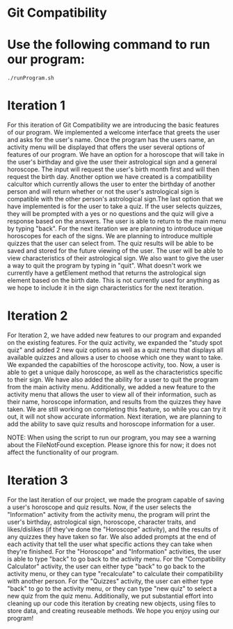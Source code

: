 # Git Compatibility

# Use the following command to run our program:
<pre><code>./runProgram.sh</code></pre>

# Iteration 1
For this iteration of Git Compatibility we are introducing the basic features of our program. We implemented a welcome interface that greets the user and asks for the user's name. Once the program has the users name, an activity menu will be displayed that offers the user several options of features of our program. We have an option for a horoscope that will take in the user's birthday and give the user their astrological sign and a general horoscope. The input will request the user's birth month first and will then request the birth day. Another option we have created is a compatibility calcultor which currently allows the user to enter the birthday of another person and will return whether or not the user's astrological sign is compatible with the other person's astrological sign.The last option that we have implemented is for the user to take a quiz. If the user selects quizzes, they will be prompted with a yes or no questions and the quiz will give a response based on the answers. The user is able to return to the main menu by typing "back". 
For the next iteration we are planning to introduce unique horoscopes for each of the signs. We are planning to introduce multiple quizzes that the user can select from. The quiz results will be able to be saved and stored for the future viewing of the user. The user will be able to view characteristics of their astrological sign. We also want to give the user a way to quit the program by typing in "quit".
What doesn't work we currently have a getElement method that returns the astrological sign element based on the birth date. This is not currently used for anything as we hope to include it in the sign characteristics for the next iteration.

# Iteration 2
For Iteration 2, we have added new features to our program and expanded on the existing features. For the quiz activity, we expanded the "study spot quiz" and added 2 new quiz options as well as a quiz menu that displays all available quizzes and allows a user to choose which one they want to take. We expanded the capabilties of the horoscope activity, too. Now, a user is able to get a unique daily horoscope, as well as the characteristics specific to their sign. We have also added the ability for a user to quit the program from the main activity menu. Additionally, we added a new feature to the activity menu that allows the user to view all of their information, such as their name, horoscope information, and results from the quizzes they have taken. We are still working on completing this feature, so while you can try it out, it will not show accurate information.
Next iteration, we are planning to add the ability to save quiz results and horoscope information for a user.

NOTE: When using the script to run our program, you may see a warning about the FileNotFound exception. Please ignore this for now; it does not affect the functionality of our program. 

# Iteration 3
For the last iteration of our project, we made the program capable of saving a user's horoscope and quiz results. Now, if the user selects the "Information" activity from the activity menu, the program will print the user's birthday, astrological sign, horoscope, character traits, and likes/dislikes (if they've done the "Horoscope" activity), and the results of any quizzes they have taken so far. We also added prompts at the end of each activity that tell the user what specific actions they can take when they're finished. For the "Horoscope" and "Information" activities, the user is able to type "back" to go back to the activity menu. For the "Compatibility Calculator" activity, the user can either type "back" to go back to the activity menu, or they can type "recalculate" to calculate their compatibility with another person. For the "Quizzes" activity, the user can either type "back" to go to the activity menu, or they can type "new quiz" to select a new quiz from the quiz menu. Additionally, we put substantial effort into cleaning up our code this iteration by creating new objects, using files to store data, and creating reuseable methods. We hope you enjoy using our program!
